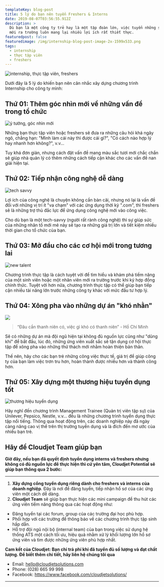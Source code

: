 ```yaml
---
templateKey: blog-post
title: 5 lý do bạn nên tuyển Freshers & Interns
date: 2019-08-07T03:56:55.912Z
description: >
  Dù bạn là một công ty trẻ hay là một tập đoàn lớn, việc tuyển những sinh viên
  mới ra trường luôn mang lại nhiều lợi ích rất thiết thực.
featuredpost: false
featuredimage: /img/internship-blog-post-image-2x-1599x533.png
tags:
  - internship
  - thực tập viên
  - freshers
---
```

![internship, thực tập viên, freshers](/img/internship-blog-post-image-2x-1599x533.png "internship, thực tập viên, freshers")

Dưới đây là 5 lý do khiến bạn nên cân nhắc xây dựng chương trình Internship cho công ty mình:

## **Thứ 01: Thêm góc nhìn mới về những vấn đề trong tổ chức**

![ý tưởng, góc nhìn mới](/img/brilliant_idea_1280x800.jpg "ý tưởng, góc nhìn mới")

Những bạn thực tập viên hoặc freshers sẽ đưa ra những câu hỏi khá ngây ngô, chẳng hạn: "Mình làm cái này thì được cái gì?", "Có cách nào hợp lý hay nhanh hơn không?", v.v...

Tuy khá đơn giản, nhưng cách đặt vấn đề mang màu sắc tươi mới chắc chắn sẽ giúp nhà quản lý có thêm những cách tiếp cận khác cho các vấn đề nan giải hiện tại.

## Thứ 02: Tiếp nhận công nghệ dễ dàng

![tech savvy](/img/cropped-2017-04-10-17-58-15.jpg "tech savvy")

Lợi ích của công nghệ là chuyện không cần bàn cãi, nhưng nó lại là vấn đề đối với những vị trí ít "va chạm" với các ứng dụng thời kỳ ".com", thì freshers sẽ là những trợ thủ đắc lực để ứng dụng công nghệ mới vào công việc. 

Cho dù bạn là một tech-savvy (người rất rành công nghệ) thì sự giúp sức của những nhân tố mới mẻ này sẽ tạo ra những giá trị lớn và tiết kiệm nhiều thời gian cho tổ chức của bạn. 

## **Thứ 03: Mở đầu cho các cơ hội mới trong tương lai**

![new talent](/img/wf0319_feature3_750-768x512.png "new talent")

Chương trình thực tập là cách tuyệt vời để tìm hiểu và khám phá tiềm năng của một sinh viên hoặc một nhân viên mới ra trường trước khi ký hợp đồng chính thức. Tuyệt vời hơn nữa, chương trình thực tập có thể giúp bạn tiếp cận nhiều tài năng lớn trước những công ty khác với mức đầu tư hợp lý.

## Thứ 04: Xông pha vào những dự án "khó nhằn"

![](/img/blog-header-5-effective-team-management-techniques.png)

> “Đâu cần thanh niên có, việc gì khó có thanh niên” - Hồ Chí Minh

Sẽ có những dự án mà đội ngũ hiện tại không đủ nguồn lực cũng như "dũng khí" để bắt đầu, lúc đó, những ứng viên xuất sắc sẽ tận dụng cơ hội thực tập để xông pha vào những thử thách mới nhằm hoàn thiện bản thân.

Thế nên, hãy cho các bạn trẻ những công việc thực tế, giá trị để giúp công ty của bạn làm việc trơn tru hơn, hoàn thành được nhiều hơn và thành công hơn.

## Thứ 05: Xây dựng một thương hiệu tuyển dụng tốt

![thương hiệu tuyển dụng](/img/c5312b_46289dbd5fd34d9a83d744245104cb5a_mv2_d_3473_2321_s_2.webp "thương hiệu tuyển dụng")

Hãy nghĩ đến chương trình Management Trainee (Quản trị viên tập sự) của Unilever, Pepsico, Nestle, v.v... đều là những chương trình tuyển dụng thực tập nổi tiếng. Thông qua hoạt động trên, các doanh nghiệp này đã ngày càng nâng cao vị thế trên thị trường tuyển dụng và là đích đến mơ ước của nhiều bạn trẻ. 

## Hãy để Cloudjet Team giúp bạn

**Giờ đây, nếu bạn đã quyết định tuyển dụng interns và freshers nhưng không có đủ nguồn lực để thực hiện thì cứ yên tâm, Cloudjet Potential sẽ giúp bạn thông qua 2 bước:**

- - -

1. **Xây dựng cổng tuyển dụng riêng dành cho freshers và interns của doanh nghiệp**. Đây là nơi để đăng tuyển, tiếp nhận hồ sơ của các ứng viên một cách dễ dàng. 
2. **Cloudjet Team** sẽ giúp bạn thực hiện các mini campaign để thu hút các ứng viên tiềm năng thông qua các hoạt động như:

* Đăng tuyển tại các forum, group của các trường đại học phù hợp.
* Phối hợp với các trường để thông báo về các chương trình thực tập sinh hấp dẫn.
* Hỗ trợ đội ngũ nội bộ (internal team) của bạn trong việc sử dụng hệ thống ATS một cách tối ưu, hiệu quả nhằm xử lý khối lượng lớn hồ sơ ứng viên và tìm được những ứng viên phù hợp nhất.

**Cam kết của Cloudjet: Bạn chỉ trả phí khi đã tuyển đủ số lượng và đạt chất lượng. Để biết thêm chi tiết, hãy liên hệ chúng tôi qua**

* Email: [hello@cloudjetsolutions.com](hello@cloudjetsolutions.com)
* Phone: (028) 665 99 998
* Facebook: <https://www.facebook.com/cloudjetsolutions/>

- - -

